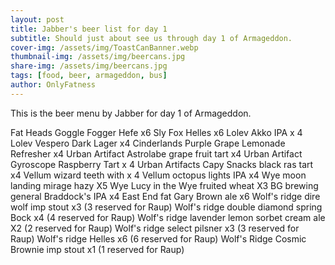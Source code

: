 ```yaml
---
layout: post
title: Jabber's beer list for day 1
subtitle: Should just about see us through day 1 of Armageddon.
cover-img: /assets/img/ToastCanBanner.webp
thumbnail-img: /assets/img/beercans.jpg
share-img: /assets/img/beercans.jpg
tags: [food, beer, armageddon, bus]
author: OnlyFatness
---
```


This is the beer menu by Jabber for day 1 of Armageddon.

Fat Heads Goggle Fogger Hefe x6
Sly Fox Helles x6
Lolev Akko IPA x 4
Lolev Vespero Dark Lager x4
Cinderlands Purple Grape Lemonade Refresher x4
Urban Artifact Astrolabe grape fruit tart x4
Urban Artifact Gyroscope Raspberry Tart x 4
Urban Artifacts Capy Snacks black ras tart x4
Vellum wizard teeth with x 4
Vellum octopus lights IPA x4
Wye moon landing mirage hazy X5
Wye Lucy in the Wye fruited wheat X3
BG brewing general Braddock's IPA x4
East End fat Gary Brown ale x6
Wolf's ridge dire wolf imp stout x3 (3 reserved for Raup)
Wolf's ridge double diamond spring Bock x4 (4 reserved for Raup)
Wolf's ridge lavender lemon sorbet cream ale X2 (2 reserved for Raup)
Wolf's ridge select pilsner x3 (3 reserved for Raup)
Wolf's ridge Helles x6 (6 reserved for Raup)
Wolf's Ridge Cosmic Brownie imp stout x1 (1 reserved for Raup)
